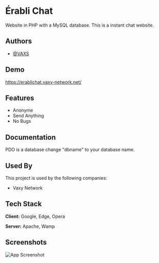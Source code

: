 
# Érabli Chat

Website in PHP with a MySQL database. This is a instant chat website.

## Authors

- [@VAXS](https://www.github.com/vaxs02)


## Demo

https://erablichat.vaxy-network.net/


## Features

- Anonyme
- Send Anything
- No Bugs


## Documentation

PDO is a database change "dbname" to your database name.
## Used By

This project is used by the following companies:

- Vaxy Network


## Tech Stack

**Client:** Google, Edge, Opera

**Server:** Apache, Wamp


## Screenshots

![App Screenshot](https://assets.vaxy-network.net/erablichat.gif)


